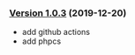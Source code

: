 ### [Version 1.0.3](https://github.com/Codeinwp/gutenberg-animation/compare/v1.0.2...v1.0.3) (2019-12-20)

* add github actions
* add phpcs
